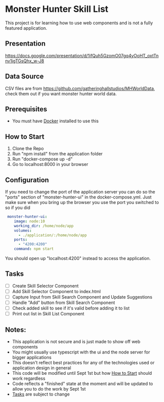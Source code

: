 # Monster Hunter Skill List
This project is for learning how to use web components and is not a fully featured application.

## Presentation
https://docs.google.com/presentation/d/1ifQuh5GzomO07gq4yOoHT_oxtTnnv1jgTGsQhx_w-J8

## Data Source
CSV files are from https://github.com/gatheringhallstudios/MHWorldData, check them out if you want monster hunter world data.

## Prerequisites
* You must have [Docker](https://docs.docker.com/get-docker) installed to use this

## How to Start
1. Clone the Repo
2. Run "npm install" from the application folder
3. Run "docker-compose up -d"
4. Go to localhost:8000 in your browser

## Configuration
If you need to change the port of the application server you can do so the "ports" section of "monster-hunter-ui" in the docker-compose.yml.
Just make sure when you bring up the browser you use the port you switched to so if you did

```yaml
 monster-hunter-ui:
    image: node:10
    working_dir: /home/node/app
    volumes: 
      - ./application/:/home/node/app
    ports: 
      - "4200:4200"
    command: npm start
```

You should open up "localhost:4200" instead to access the application.

## Tasks
- [ ] Create Skill Selector Component
- [ ] Add Skill Selector Component to index.html
- [ ] Capture Input from Skill Search Component and Update Suggestions
- [ ] Handle "Add" button from Skill Search Component
- [ ] Check added skill to see if it's valid before adding it to list
- [ ] Print out list in Skill List Component

## Notes:
* This application is not secure and is just made to show off web components
* You might usually use typescript with the ui and the node server for bigger applications
* This doesn't reflect best practices for any of the technologies used or application design in general
* This code will be modified until Sept 1st but how [How to Start](#how-to-start) should work regardless
* Code reflects a "finished" state at the moment and will be updated to allow you to do the work by Sept 1st
* [Tasks](#tasks) are subject to change